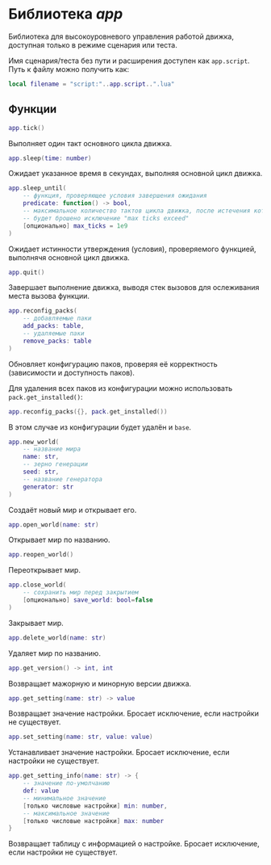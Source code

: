 # Библиотека *app*

Библиотека для высокоуровневого управления работой движка, доступная только в режиме сценария или теста.

Имя сценария/теста без пути и расширения доступен как `app.script`. Путь к файлу можно получить как:
```lua
local filename = "script:"..app.script..".lua"
```

## Функции

```lua
app.tick()
```

Выполняет один такт основного цикла движка.

```lua
app.sleep(time: number)
```

Ожидает указанное время в секундах, выполняя основной цикл движка.

```lua
app.sleep_until(
    -- функция, проверяющее условия завершения ожидания
    predicate: function() -> bool,
    -- максимальное количество тактов цикла движка, после истечения которых
    -- будет брошено исключение "max ticks exceed"
    [опционально] max_ticks = 1e9
)
```

Ожидает истинности утверждения (условия), проверяемого функцией, выполнячя основной цикл движка.

```lua
app.quit()
```

Завершает выполнение движка, выводя стек вызовов для ослеживания места вызова функции.

```lua
app.reconfig_packs(
    -- добавляемые паки
    add_packs: table,
    -- удаляемые паки
    remove_packs: table
)
```

Обновляет конфигурацию паков, проверяя её корректность (зависимости и доступность паков).

Для удаления всех паков из конфигурации можно использовать `pack.get_installed()`:

```lua
app.reconfig_packs({}, pack.get_installed())
```

В этом случае из конфигурации будет удалён и `base`.

```lua
app.new_world(
    -- название мира
    name: str,
    -- зерно генерации
    seed: str,
    -- название генератора
    generator: str
)
```

Создаёт новый мир и открывает его.

```lua
app.open_world(name: str)
```

Открывает мир по названию.

```lua
app.reopen_world()
```

Переоткрывает мир.

```lua
app.close_world(
    -- сохранить мир перед закрытием
    [опционально] save_world: bool=false
)
```

Закрывает мир.

```lua
app.delete_world(name: str)
```

Удаляет мир по названию.

```lua
app.get_version() -> int, int
```

Возвращает мажорную и минорную версии движка.

```lua
app.get_setting(name: str) -> value
```

Возвращает значение настройки. Бросает исключение, если настройки не существует.

```lua
app.set_setting(name: str, value: value)
```

Устанавливает значение настройки. Бросает исключение, если настройки не существует.


```lua
app.get_setting_info(name: str) -> {
    -- значение по-умолчанию
    def: value
    -- минимальное значение
    [только числовые настройки] min: number,
    -- максимальное значение
    [только числовые настройки] max: number
}
```

Возвращает таблицу с информацией о настройке. Бросает исключение, если настройки не существует.
